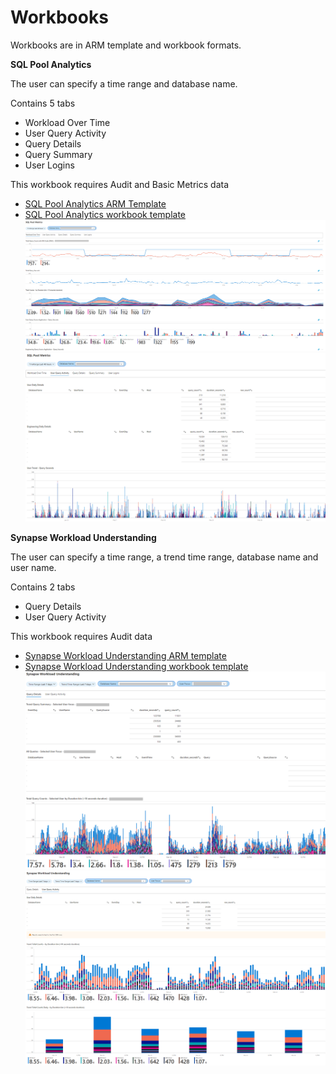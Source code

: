 # Workbooks 

Workbooks are in ARM template and workbook formats.

**SQL Pool Analytics**

The user can specify a time range and database name.

Contains 5 tabs
- Workload Over Time
- User Query Activity
- Query Details
- Query Summary
- User Logins

This workbook requires Audit and Basic Metrics data
 - [SQL Pool Analytics ARM Template](./SQL_Pool_Analytics.json)
 - [SQL Pool Analytics workbook template](./SQL_Pool_Analytics.workbook)
 ![Tab 1: Workload Over Time](/media/WorkloadOverTime_obs.png)
 ![Tab 2: User Query Activity](/media/UserQueryActivity_obs.png)


**Synapse Workload Understanding**

The user can specify a time range, a trend time range, database name and user name.

Contains 2 tabs
- Query Details
- User Query Activity

This workbook requires Audit data
 - [Synapse Workload Understanding ARM template](./Synapse_Workload_Understanding.json)
 - [Synapse Workload Understanding workbook template](./Synapse_Workload_Understanding.workbook)
 ![Tab 1: Workload Over Time](/media/WorkloadUn_QueryDetails_obs.png)
 ![Tab 2: User Query Activity](/media/WorkloadUn_Activity_obs.png)

